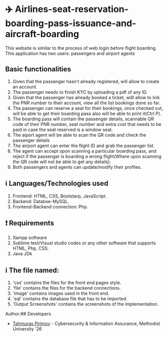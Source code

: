 # ✈️ Airlines-seat-reservation-boarding-pass-issuance-and-aircraft-boarding
This website is similar to the process of web login before flight boarding. This application has two users: passengers and airport agents

## Basic functionalities
1. Given that the passenger hasn't already registered, will allow to create an account. 
2. The passenger needs to finish KYC by uploading a pdf of any ID.
3. Given that the passenger has already booked a ticket, willl allow to link the PNR number to their account, view all the list bookings done so far.
4. The passenger can reserve a seat for their bookings, once checked out, will be able to get their boarding pass also will be able to print it(Ctrl P).
5. The boarding pass will contain the passenger details, scannable QR code of their PNR number, seat number and extra cost that needs to be paid in case the seat reserved is a window seat.
6. The aiport agent will be able to scan the QR code and check the passenger details
7. The airport agent can enter the flight ID and grab the passenger list.
8. The agent can accept upon scanning a particular boarding pass, and reject if the passenger is boarding a wrong flight(Where upon scanning the QR code will not be able to get any details).
9. Both passengers and agents can update/modify their profiles.

## ℹ️ Languages/Technologies used
1. Frontend: HTML, CSS, Bootstarp, JavaScript.
2. Backend: Databse-MySQL.
3. Frontend-Backend coonection: Php.

## ❗ Requirements
1. Xampp software
2. Sublime text/Visual studio codes or any other software that supports HTML, Php, CSS.
3. Java JDk

## :information_source: The file named:
1. 'css' contains the files for the front end pages style.
2. 'file' contains the files for the backend connections.
3. 'image' contains images used in the front end.
4. 'sql' contains the database file that has to be imported.
5. 'Output Screenshots' contains the screenshots of the implementation.

Author:## Developers

- [Tahmuras Pirimov](https://github.com/tahmurasp) - Cybersecurity & Information Assurance, Methodist University '26

